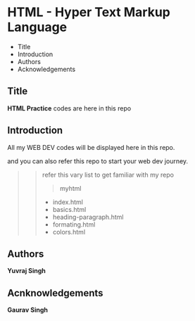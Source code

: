 # HTML - Hyper Text Markup Language 

 - Title 
 - Introduction
 - Authors
 - Acknowledgements

## Title
 
 **HTML Practice** codes are here in this repo

## Introduction

 All my WEB DEV codes will be displayed here in this repo.

 and you can also refer this repo to start your web dev journey.

> 
>> refer this vary list to get familiar with my repo
>>> myhtml
>> - index.html
>> - basics.html
>> - heading-paragraph.html
>> - formating.html
>> - colors.html
>
## Authors

 **Yuvraj Singh**

## Acnknowledgements

 **Gaurav Singh**
